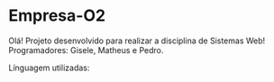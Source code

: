 # Empresa-O2
Olá! Projeto desenvolvido para realizar a disciplina de Sistemas Web! 
Programadores: Gisele, Matheus e Pedro.

Línguagem utilizadas: 
